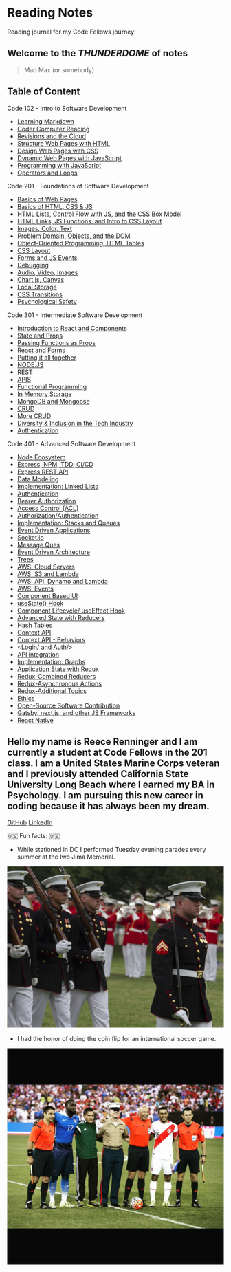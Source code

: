 # Reading Notes

Reading journal for my Code Fellows journey!

## **Welcome to the _THUNDERDOME_ of notes**

> Mad Max (or somebody)

## Table of Content

Code 102 - Intro to Software Development

- [Learning Markdown](102ClassNotes/read01notes.md)
- [Coder Computer Reading](102ClassNotes/read02notes.md)
- [Revisions and the Cloud](102ClassNotes/read03notes.md)
- [Structure Web Pages with HTML](102ClassNotes/read04notes.md)
- [Design Web Pages with CSS](102ClassNotes/read05notes.md)
- [Dynamic Web Pages with JavaScript](102ClassNotes/read06notes.md)
- [Programming with JavaScript](102ClassNotes/read07notes.md)
- [Operators and Loops](102ClassNotes/read08notes.md)

Code 201 - Foundations of Software Development

- [Basics of Web Pages](201ClassNotes/201Class1Notes.md)
- [Basics of HTML, CSS & JS](201ClassNotes/201Class2Notes.md)
- [HTML Lists, Control Flow with JS, and the CSS Box Model](201ClassNotes/201Class3Notes.md)
- [HTML Links, JS Functions, and Intro to CSS Layout](201ClassNotes/201Class4Notes.md)
- [Images, Color, Text](201ClassNotes/201Class5Notes.md)
- [Problem Domain, Objects, and the DOM](201ClassNotes/201Class6Notes.md)
- [Object-Oriented Programming, HTML Tables](201ClassNotes/201Class7Notes.md)
- [CSS Layout](201ClassNotes/201Class8Notes.md)
- [Forms and JS Events](201ClassNotes/201Class9Notes.md)
- [Debugging](201ClassNotes/201Class10Notes.md)
- [Audio, Video, Images](201ClassNotes/201Class11Notes.md)
- [Chart.js, Canvas](201ClassNotes/201Class12Notes.md)
- [Local Storage](201ClassNotes/201Class13Notes.md)
- [CSS Transitions](201ClassNotes/201Class14Notes.md)
- [Psychological Safety](201ClassNotes/201Class14NotesPart2.md)

Code 301 - Intermediate Software Development

- [Introduction to React and Components](301ClassNotes/301Class1Notes.md)
- [State and Props](301ClassNotes/301Class2Notes.md)
- [Passing Functions as Props](301ClassNotes/301Class3Notes.md)
- [React and Forms](301ClassNotes/301Class4Notes.md)
- [Putting it all together](301ClassNotes/301Class5Notes.md)
- [NODE.JS](301ClassNotes/301Class6Notes.md)
- [REST](301ClassNotes/301Class7Notes.md)
- [APIS](301ClassNotes/301Class8Notes.md)
- [Functional Programming](301ClassNotes/301Class9Notes.md)
- [In Memory Storage](301ClassNotes/301Class10Notes.md)
- [MongoDB and Mongoose](301ClassNotes/301Class11Notes.md)
- [CRUD](301ClassNotes/301Class12Notes.md)
- [More CRUD](301ClassNotes/301Class13Notes.md)
- [Diversity & Inclusion in the Tech Industry](301ClassNotes/301Class14Notes.md)
- [Authentication](301ClassNotes/301Class15Notes.md)

Code 401 - Advanced Software Development

- [Node Ecosystem](401ClassNotes/401Class1Notes.md)
- [Express, NPM, TDD, CI/CD](401ClassNotes/401Class2Notes.md)
- [Express REST API](401ClassNotes/401Class3Notes.md)
- [Data Modeling](401ClassNotes/401Class4Notes.md)
- [Implementation: Linked Lists](401ClassNotes/401Class5Notes.md)
- [Authentication](401ClassNotes/401Class6Notes.md)
- [Bearer Authorization](401ClassNotes/401Class7Notes.md)
- [Access Control (ACL)](401ClassNotes/401Class8Notes.md)
- [Authorization/Authentication](401ClassNotes/401Class9Notes.md)
- [Implementation: Stacks and Queues](401ClassNotes/401Class10Notes.md)
- [Event Driven Applications](401ClassNotes/401Class11Notes.md)
- [Socket.io](401ClassNotes/401Class12Notes.md)
- [Message Ques](401ClassNotes/401Class13Notes.md)
- [Event Driven Architecture](401ClassNotes/401Class14Notes.md)
- [Trees](401ClassNotes/401Class15Notes.md) 
- [AWS: Cloud Servers](401ClassNotes/401Class16Notes.md)
- [AWS: S3 and Lambda](401ClassNotes/401Class17Notes.md)
- [AWS: API, Dynamo and Lambda](401ClassNotes/401Class18Notes.md)
- [AWS: Events](401ClassNotes/401Class19Notes.md)
- [Component Based UI](401ClassNotes/401Class26Notes.md)
- [useState() Hook](401ClassNotes/401Class27Notes.md)
- [Component Lifecycle/ useEffect Hook](401ClassNotes/401Class28Notes.md)
- [Advanced State with Reducers](401ClassNotes/401Class29Notes.md)
- [Hash Tables](401ClassNotes/401Class30Notes.md)
- [Context API](401ClassNotes/401Class31Notes.md)
- [Context API - Behaviors](401ClassNotes/401Class32Notes.md)
- [<Login/ and Auth/>](401ClassNotes/401Class33Notes.md)
- [API integration](401ClassNotes/401Class34Notes.md)
- [Implementation: Graphs](401ClassNotes/401Class35Notes.md)
- [Application State with Redux](401ClassNotes/401Class36Notes.md)
- [Redux-Combined Reducers](401ClassNotes/401Class37Notes.md)
- [Redux-Asynchronous Actions](401ClassNotes/401Class38Notes.md)
- [Redux-Additional Topics](401ClassNotes/401Class39Notes.md)
- [Ethics](401ClassNotes/401Class40aNotes.md)
- [Open-Source Software Contribution](401ClassNotes/401Class40bNotes.md)
- [Gatsby, next.js, and other JS Frameworks](401ClassNotes/401Class41Notes.md)
- [React Native](401ClassNotes/401Class43Notes.md)

## Hello my name is Reece Renninger and I am currently a student at Code Fellows in the 201 class. I am a United States Marine Corps veteran and I previously attended California State University Long Beach where I earned my BA in Psychology.  I am pursuing this new career in coding because it has always been my dream.

[GitHub](https://github.com/ReeceRenninger)
[LinkedIn](https://www.linkedin.com/in/reecerenninger/)

🇺🇸 Fun facts: 🇺🇸

- While stationed in DC I performed Tuesday evening parades every summer at the Iwo Jima Memorial.

![iwo jima memorial](imgs/Iwoparade.Me.jpg)

- I had the honor of doing the coin flip for an international soccer game.

![soccer game](imgs/coinflip.peruVSus.jpg)
